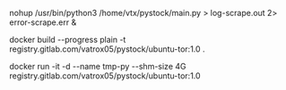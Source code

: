 nohup /usr/bin/python3 /home/vtx/pystock/main.py > log-scrape.out 2> error-scrape.err &

docker build --progress plain -t registry.gitlab.com/vatrox05/pystock/ubuntu-tor:1.0 .



docker run -it -d --name tmp-py --shm-size 4G registry.gitlab.com/vatrox05/pystock/ubuntu-tor:1.0
